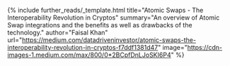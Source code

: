 {%
  include further_reads/_template.html
  title="Atomic Swaps - The Interoperability Revolution in Cryptos"
  summary="An overview of Atomic Swap integrations and the benefits as well as drawbacks of the technology."
  author="Faisal Khan"
  url="https://medium.com/datadriveninvestor/atomic-swaps-the-interoperability-revolution-in-cryptos-f7ddf1381d47"
  image="https://cdn-images-1.medium.com/max/800/0*2BCpfDnLJoSKI6P4"
%}
